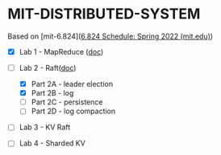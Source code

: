 # MIT-DISTRIBUTED-SYSTEM

Based on [mit-6.824]([6.824 Schedule: Spring 2022 (mit.edu)](https://pdos.csail.mit.edu/6.824/schedule.html))

- [x] Lab 1 - MapReduce ([doc](./docs/lab1-mapreduce.md))

- [ ] Lab 2 - Raft([doc](./docs/lab2-raft.md))

  - [x] Part 2A - leader election
  - [x] Part 2B - log
  - [ ] Part 2C - persistence
  - [ ] Part 2D - log compaction

- [ ] Lab 3 - KV Raft

- [ ] Lab 4 - Sharded KV